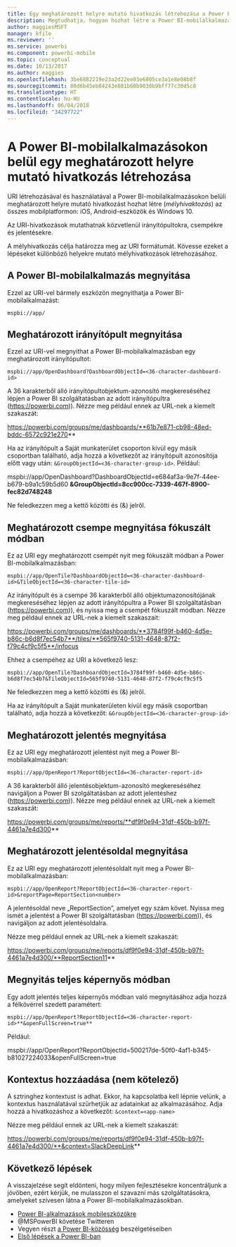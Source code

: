 ```yaml
---
title: Egy meghatározott helyre mutató hivatkozás létrehozása a Power BI-mobilalkalmazásokban
description: Megtudhatja, hogyan hozhat létre a Power BI-mobilalkalmazásban meghatározott irányítópultra, csempére vagy jelentésre mutató mélyhivatkozást URI használatával.
author: maggiesMSFT
manager: kfile
ms.reviewer: ''
ms.service: powerbi
ms.component: powerbi-mobile
ms.topic: conceptual
ms.date: 10/13/2017
ms.author: maggies
ms.openlocfilehash: 3be6882219e23a2d22ee03e6805ce3a1e8e08b8f
ms.sourcegitcommit: 80d6b45eb84243e801b60b9038b9bff77c30d5c8
ms.translationtype: HT
ms.contentlocale: hu-HU
ms.lasthandoff: 06/04/2018
ms.locfileid: "34297722"
---
```

# <a name="create-a-link-to-a-specific-location-in-the-power-bi-mobile-apps"></a>A Power BI-mobilalkalmazásokon belül egy meghatározott helyre mutató hivatkozás létrehozása
URI létrehozásával és használatával a Power BI-mobilalkalmazásokon belüli meghatározott helyre mutató hivatkozást hozhat létre (*mélyhivaktozás*) az összes mobilplatformon: iOS, Android-eszközök és Windows 10.

Az URI-hivatkozások mutathatnak közvetlenül irányítópultokra, csempékre és jelentésekre.

A mélyhivatkozás célja határozza meg az URI formátumát. Kövesse ezeket a lépéseket különböző helyekre mutató mélyhivatkozások létrehozásához. 

## <a name="open-the-power-bi-mobile-app"></a>A Power BI-mobilalkalmazás megnyitása
Ezzel az URI-vel bármely eszközön megnyithatja a Power BI-mobilalkalmazást:

    mspbi://app/


## <a name="open-to-a-specific-dashboard"></a>Meghatározott irányítópult megnyitása
Ezzel az URI-vel megnyithat a Power BI-mobilalkalmazásban egy meghatározott irányítópultot:

    mspbi://app/OpenDashboard?DashboardObjectId=<36-character-dashboard-id>

A 36 karakterből álló irányítópultobjektum-azonosító megkereséséhez lépjen a Power BI szolgáltatásban az adott irányítópultra (https://powerbi.com)). Nézze meg például ennek az URL-nek a kiemelt szakaszát:

https://powerbi.com/groups/me/dashboards/**61b7e871-cb98-48ed-bddc-6572c921e270**

Ha az irányítópult a Saját munkaterület csoporton kívül egy másik csoportban található, adja hozzá a következőt az irányítópult azonosítója előtt vagy után: `&GroupObjectId=<36-character-group-id>`. Például: 

mspbi://app/OpenDashboard?DashboardObjectId=e684af3a-9e7f-44ee-b679-b9a1c59b5d60 **&GroupObjectId=8cc900cc-7339-467f-8900-fec82d748248**

Ne feledkezzen meg a kettő közötti és (&) jelről.

## <a name="open-to-a-specific-tile-in-focus"></a>Meghatározott csempe megnyitása fókuszált módban
Ez az URI egy meghatározott csempét nyit meg fókuszált módban a Power BI-mobilalkalmazásban:

    mspbi://app/OpenTile?DashboardObjectId=<36-character-dashboard-id>&TileObjectId=<36-character-tile-id>

Az irányítópult és a csempe 36 karakterből álló objektumazonosítójának megkereséséhez lépjen az adott irányítópultra a Power BI szolgáltatásban (https://powerbi.com)), és nyissa meg a csempét fókuszált módban. Nézze meg például ennek az URL-nek a kiemelt szakaszait:

https://powerbi.com/groups/me/dashboards/**3784f99f-b460-4d5e-b86c-b6d8f7ec54b7**/tiles/**565f9740-5131-4648-87f2-f79c4cf9c5f5**/infocus

Ehhez a csempéhez az URI a következő lesz:

    mspbi://app/OpenTile?DashboardObjectId=3784f99f-b460-4d5e-b86c-b6d8f7ec54b7&TileObjectId=565f9740-5131-4648-87f2-f79c4cf9c5f5

Ne feledkezzen meg a kettő közötti és (&) jelről.

Ha az irányítópult a Saját munkaterületen kívül egy másik csoportban található, adja hozzá a következőt: `&GroupObjectId=<36-character-group-id>`

## <a name="open-to-a-specific-report"></a>Meghatározott jelentés megnyitása
Ez az URI egy meghatározott jelentést nyit meg a Power BI-mobilalkalmazásban:

    mspbi://app/OpenReport?ReportObjectId=<36-character-report-id>

A 36 karakterből álló jelentésobjektum-azonosító megkereséséhez navigáljon a Power BI szolgáltatásban az adott jelentéshez (https://powerbi.com)). Nézze meg például ennek az URL-nek a kiemelt szakaszát:

https://powerbi.com/groups/me/reports/**df9f0e94-31df-450b-b97f-4461a7e4d300**

## <a name="open-to-a-specific-report-page"></a>Meghatározott jelentésoldal megnyitása
Ez az URI egy meghatározott jelentésoldalt nyit meg a Power BI-mobilalkalmazásban:

    mspbi://app/OpenReport?ReportObjectId=<36-character-report-id>&reportPage=ReportSection<number>

A jelentésoldal neve „ReportSection”, amelyet egy szám követ. Nyissa meg ismét a jelentést a Power BI szolgáltatásban (https://powerbi.com)), és navigáljon az adott jelentésoldalra. 

Nézze meg például ennek az URL-nek a kiemelt szakaszát:

https://powerbi.com/groups/me/reports/df9f0e94-31df-450b-b97f-4461a7e4d300/**ReportSection11**

## <a name="open-in-full-screen-mode"></a>Megnyitás teljes képernyős módban
Egy adott jelentés teljes képernyős módban való megnyitásához adja hozzá a félkövérrel szedett paramétert:

    mspbi://app/OpenReport?ReportObjectId=<36-character-report-id>**&openFullScreen=true**

Például: 

mspbi://app/OpenReport?ReportObjectId=500217de-50f0-4af1-b345-b81027224033&openFullScreen=true

## <a name="add-context-optional"></a>Kontextus hozzáadása (nem kötelező)
A sztringhez kontextust is adhat. Ekkor, ha kapcsolatba kell lépnie velünk, a kontextus használatával szűrhetjük az adatainkat az alkalmazásához. Adja hozzá a hivatkozáshoz a következőt: `&context=<app-name>`

Nézze meg például ennek az URL-nek a kiemelt szakaszát: 

https://powerbi.com/groups/me/reports/df9f0e94-31df-450b-b97f-4461a7e4d300/**&context=SlackDeepLink**

## <a name="next-steps"></a>Következő lépések
A visszajelzése segít eldönteni, hogy milyen fejlesztésekre koncentráljunk a jövőben, ezért kérjük, ne mulasszon el szavazni más szolgáltatásokra, amelyeket szívesen látna a Power BI-mobilalkalmazásokban. 

* [Power BI-alkalmazások mobileszközökre](mobile-apps-for-mobile-devices.md)
* @MSPowerBI követése Twitteren
* Vegyen részt [a Power BI-közösség](http://community.powerbi.com/) beszélgetéseiben
* [Első lépések a Power BI-ban](service-get-started.md)

